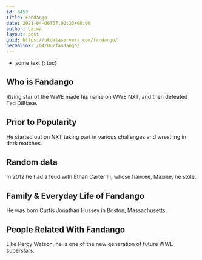 ```yaml
---
id: 3453
title: Fandango
date: 2021-04-06T07:00:23+00:00
author: Laima
layout: post
guid: https://ukdataservers.com/fandango/
permalink: /04/06/fandango/
---
```


* some text
{: toc}


## Who is Fandango
                  
                  
                  
Rising star of the WWE made his name on WWE NXT, and then defeated Ted DiBiase. 
                  
              
            
              
            
                
                
                
## Prior to Popularity
                  
                  
                  
He started out on NXT taking part in various challenges and wrestling in dark matches. 
                  
              
            
              
            
                
                
                
## Random data
                  
                  
                  
In 2012 he had a feud with Ethan Carter III, whose fiancee, Maxine, he stole.
                  
              
            
              
            
                
                
                
## Family & Everyday Life of Fandango
                  
                  
                  
He was born Curtis Jonathan Hussey in Boston, Massachusetts.
                  
              
            
              
            
                
                
                
## People Related With Fandango
                  
                  
                  
Like Percy Watson, he is one of the new generation of future WWE superstars.
                  
              
            
              
            
                
              
            
              
              
            
            
              
            
          
          
          